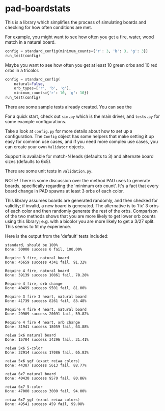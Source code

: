 # pad-boardstats

This is a library which simplifies the process of simulating boards and
checking for how often conditions are met.

For example, you might want to see how often you get a fire, water, wood match
in a natural board. 

```python
config = standard_config(minimum_counts={'r': 3, 'b': 3, 'g': 3})
run_test(config)
```

Maybe you want to see how often you get at least 10 green orbs and 10 red orbs
in a tricolor.

```python
config = standard_config(
    natural=False,
    orb_types=['r', 'b', 'g'],
    minimum_counts={'r': 10, 'g': 10})
run_test(config)
```

There are some sample tests already created. You can see the 

For a quick start, check out `sim.py` which is the main driver, and `tests.py`
for some example configurations.

Take a look at `config.py` for more details about how to set up a
configuration. The `Config` object has some helpers that make setting it up
easy for common use cases, and if you need more complex use cases, you can create
your own `Validator` objects.

Support is available for match-N leads (defaults to 3) and alternate board
sizes (defaults to 6x5).

There are some unit tests in `validation.py`.

NOTE! There is some discussion over the method PAD uses to generate boards,
specifically regarding the 'minimum orb count'. It's a fact that every board
change in PAD spawns at least 3 orbs of each color. 

This library assumes boards are generated randomly, and then checked for
validity; if invalid, a new board is generated. The alternative is to 'fix' 3
orbs of each color and then randomly generate the rest of the orbs. Comparison
of the two methods shows that you are more likely to get lower orb counts using
this library; e.g. with a bicolor you are more likely to get a 3/27 split. This
seems to fit my experience.

Here is the output from the 'default' tests included:

```
standard, should be 100%
Done: 50000 success 0 fail, 100.00%

Require 3 fire, natural board
Done: 45659 success 4341 fail, 91.32%

Require 4 fire, natural board
Done: 39139 success 10861 fail, 78.28%

Require 4 fire, orb change
Done: 40499 success 9501 fail, 81.00%

Require 3 fire 3 heart, natural board
Done: 41739 success 8261 fail, 83.48%

Require 4 fire 4 heart, natural board
Done: 29909 success 20091 fail, 59.82%

Require 4 fire 4 heart, orb change
Done: 31941 success 18059 fail, 63.88%

reiwa 5x6 natural board
Done: 15704 success 34296 fail, 31.41%

reiwa 5x6 5-color
Done: 32914 success 17086 fail, 65.83%

reiwa 5x6 ygf (exact reiwa colors)
Done: 44387 success 5613 fail, 88.77%

reiwa 6x7 natural board
Done: 40430 success 9570 fail, 80.86%

reiwa 6x7 5-color
Done: 47000 success 3000 fail, 94.00%

reiwa 6x7 ygf (exact reiwa colors)
Done: 49541 success 459 fail, 99.08%
```
